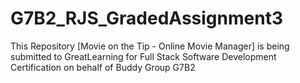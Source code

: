 # G7B2_RJS_GradedAssignment3
This Repository [Movie on the Tip - Online Movie Manager] is being submitted to GreatLearning for Full Stack Software Development Certification on behalf of Buddy Group G7B2
